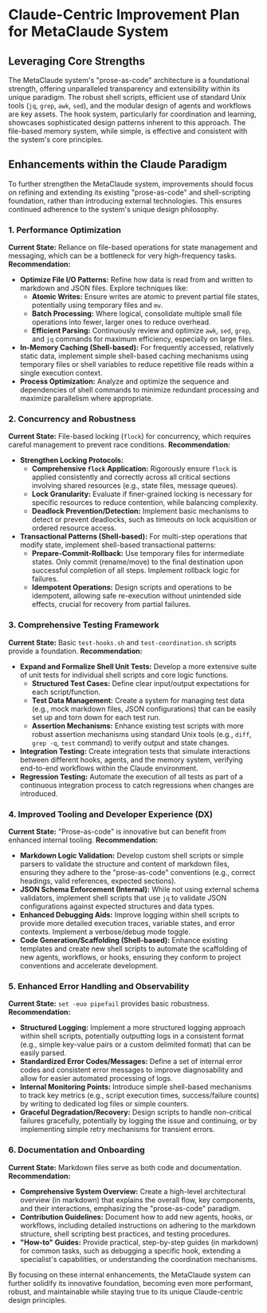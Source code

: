 # Claude-Centric Improvement Plan for MetaClaude System

## Leveraging Core Strengths

The MetaClaude system's "prose-as-code" architecture is a foundational strength, offering unparalleled transparency and extensibility within its unique paradigm. The robust shell scripts, efficient use of standard Unix tools (`jq`, `grep`, `awk`, `sed`), and the modular design of agents and workflows are key assets. The hook system, particularly for coordination and learning, showcases sophisticated design patterns inherent to this approach. The file-based memory system, while simple, is effective and consistent with the system's core principles.

## Enhancements within the Claude Paradigm

To further strengthen the MetaClaude system, improvements should focus on refining and extending its existing "prose-as-code" and shell-scripting foundation, rather than introducing external technologies. This ensures continued adherence to the system's unique design philosophy.

### 1. Performance Optimization

**Current State:** Reliance on file-based operations for state management and messaging, which can be a bottleneck for very high-frequency tasks.
**Recommendation:**
*   **Optimize File I/O Patterns:** Refine how data is read from and written to markdown and JSON files. Explore techniques like:
    *   **Atomic Writes:** Ensure writes are atomic to prevent partial file states, potentially using temporary files and `mv`.
    *   **Batch Processing:** Where logical, consolidate multiple small file operations into fewer, larger ones to reduce overhead.
    *   **Efficient Parsing:** Continuously review and optimize `awk`, `sed`, `grep`, and `jq` commands for maximum efficiency, especially on large files.
*   **In-Memory Caching (Shell-based):** For frequently accessed, relatively static data, implement simple shell-based caching mechanisms using temporary files or shell variables to reduce repetitive file reads within a single execution context.
*   **Process Optimization:** Analyze and optimize the sequence and dependencies of shell commands to minimize redundant processing and maximize parallelism where appropriate.

### 2. Concurrency and Robustness

**Current State:** File-based locking (`flock`) for concurrency, which requires careful management to prevent race conditions.
**Recommendation:**
*   **Strengthen Locking Protocols:**
    *   **Comprehensive `flock` Application:** Rigorously ensure `flock` is applied consistently and correctly across all critical sections involving shared resources (e.g., state files, message queues).
    *   **Lock Granularity:** Evaluate if finer-grained locking is necessary for specific resources to reduce contention, while balancing complexity.
    *   **Deadlock Prevention/Detection:** Implement basic mechanisms to detect or prevent deadlocks, such as timeouts on lock acquisition or ordered resource access.
*   **Transactional Patterns (Shell-based):** For multi-step operations that modify state, implement shell-based transactional patterns:
    *   **Prepare-Commit-Rollback:** Use temporary files for intermediate states. Only commit (rename/move) to the final destination upon successful completion of all steps. Implement rollback logic for failures.
    *   **Idempotent Operations:** Design scripts and operations to be idempotent, allowing safe re-execution without unintended side effects, crucial for recovery from partial failures.

### 3. Comprehensive Testing Framework

**Current State:** Basic `test-hooks.sh` and `test-coordination.sh` scripts provide a foundation.
**Recommendation:**
*   **Expand and Formalize Shell Unit Tests:** Develop a more extensive suite of unit tests for individual shell scripts and core logic functions.
    *   **Structured Test Cases:** Define clear input/output expectations for each script/function.
    *   **Test Data Management:** Create a system for managing test data (e.g., mock markdown files, JSON configurations) that can be easily set up and torn down for each test run.
    *   **Assertion Mechanisms:** Enhance existing test scripts with more robust assertion mechanisms using standard Unix tools (e.g., `diff`, `grep -q`, `test` command) to verify output and state changes.
*   **Integration Testing:** Create integration tests that simulate interactions between different hooks, agents, and the memory system, verifying end-to-end workflows within the Claude environment.
*   **Regression Testing:** Automate the execution of all tests as part of a continuous integration process to catch regressions when changes are introduced.

### 4. Improved Tooling and Developer Experience (DX)

**Current State:** "Prose-as-code" is innovative but can benefit from enhanced internal tooling.
**Recommendation:**
*   **Markdown Logic Validation:** Develop custom shell scripts or simple parsers to validate the structure and content of markdown files, ensuring they adhere to the "prose-as-code" conventions (e.g., correct headings, valid references, expected sections).
*   **JSON Schema Enforcement (Internal):** While not using external schema validators, implement shell scripts that use `jq` to validate JSON configurations against expected structures and data types.
*   **Enhanced Debugging Aids:** Improve logging within shell scripts to provide more detailed execution traces, variable states, and error contexts. Implement a verbose/debug mode toggle.
*   **Code Generation/Scaffolding (Shell-based):** Enhance existing templates and create new shell scripts to automate the scaffolding of new agents, workflows, or hooks, ensuring they conform to project conventions and accelerate development.

### 5. Enhanced Error Handling and Observability

**Current State:** `set -euo pipefail` provides basic robustness.
**Recommendation:**
*   **Structured Logging:** Implement a more structured logging approach within shell scripts, potentially outputting logs in a consistent format (e.g., simple key-value pairs or a custom delimited format) that can be easily parsed.
*   **Standardized Error Codes/Messages:** Define a set of internal error codes and consistent error messages to improve diagnosability and allow for easier automated processing of logs.
*   **Internal Monitoring Points:** Introduce simple shell-based mechanisms to track key metrics (e.g., script execution times, success/failure counts) by writing to dedicated log files or simple counters.
*   **Graceful Degradation/Recovery:** Design scripts to handle non-critical failures gracefully, potentially by logging the issue and continuing, or by implementing simple retry mechanisms for transient errors.

### 6. Documentation and Onboarding

**Current State:** Markdown files serve as both code and documentation.
**Recommendation:**
*   **Comprehensive System Overview:** Create a high-level architectural overview (in markdown) that explains the overall flow, key components, and their interactions, emphasizing the "prose-as-code" paradigm.
*   **Contribution Guidelines:** Document how to add new agents, hooks, or workflows, including detailed instructions on adhering to the markdown structure, shell scripting best practices, and testing procedures.
*   **"How-to" Guides:** Provide practical, step-by-step guides (in markdown) for common tasks, such as debugging a specific hook, extending a specialist's capabilities, or understanding the coordination mechanisms.

By focusing on these internal enhancements, the MetaClaude system can further solidify its innovative foundation, becoming even more performant, robust, and maintainable while staying true to its unique Claude-centric design principles.